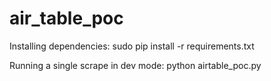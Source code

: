# air_table_poc

Installing dependencies:
    sudo pip install -r requirements.txt

Running a single scrape in dev mode:
    python airtable_poc.py
